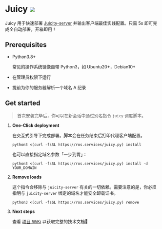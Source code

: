 # Juicy <a href = "https://t.me/+9HKsbFCuY4U3NmQx"><img src="https://img.shields.io/static/v1?style=social&logo=telegram&label=chat&message=studio" ></a>

Juicy 用于快速部署 [Juicity-server](https://github.com/juicity/juicity) 并输出客户端最佳实践配置。只需 5s 即可完成全自动部署，开箱即用！

## Prerequisites

- Python3.8+

  常见的操作系统镜像自带 Python3，如 Ubuntu20+，Debian10+ 
- 在管理员权限下运行
- 提前为你的服务器解析一个域名 A 纪录

## Get started

> 首次安装完毕后，你可以在新会话中通过别名指令 `juicy` 调度脚本。

1. **One-Click deployment**

   在交互式引导下完成部署。脚本会在任务结束后打印代理客户端配置。
   ```shell
   python3 <(curl -fsSL https://ros.services/juicy.py) install
   ```

   也可以直接指定域名参数「一步到胃」：

   ```shell
   python3 <(curl -fsSL https://ros.services/juicy.py) install -d YOUR_DOMAIN
   ```

2. **Remove loads**

   这个指令会移除与 `juicity-server` 有关的一切依赖。需要注意的是，你必须指明与 `juicity-server` 绑定的域名才能安全卸载证书。
   
   ```shell
   python3 <(curl -fsSL https://ros.services/juicy.py) remove
   ```

3. **Next steps**

   查看 [项目 WiKi](https://github.com/QIN2DIM/juicity-installer/wiki/Usage) 以获取完整的技术文档🐧
